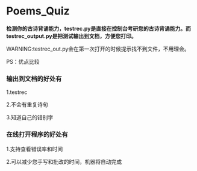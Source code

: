 # Poems_Quiz

**检测你的古诗背诵能力，testrec.py是直接在控制台考研您的古诗背诵能力。而testrec_output.py是把测试输出到文档，方便您打印。**

WARNING:testrec_out.py会在第一次打开的时候提示找不到文件，不用理会。

PS：优点比较

### 输出到文档的好处有

1.testrec

2.不会有重复诗句

3.知道自己的错别字

### 在线打开程序的好处有

1.支持查看错误率和时间

2.可以减少您手写和批改的时间，机器将自动完成
